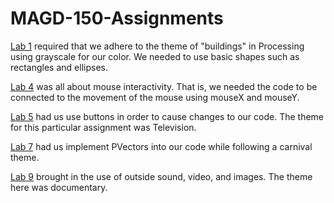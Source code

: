 # MAGD-150-Assignments

[Lab 1](https://github.com/RavenDreda/MAGD-150-Assignments/blob/gh-pages/f17magd150lab01_McLaughlin/f17magd150lab01_McLaughlin.pde) required that we adhere to the theme of "buildings" in Processing using grayscale for our color.  We needed to use basic shapes such as rectangles and ellipses.

[Lab 4](https://github.com/RavenDreda/MAGD-150-Assignments/blob/gh-pages/f17_magd_150_Lab_4_McLaughlin/f17_magd_150_Lab_4_McLaughlin.pde) was all about mouse interactivity.  That is, we needed the code to be connected to the movement of the mouse using mouseX and mouseY.

[Lab 5](https://github.com/RavenDreda/MAGD-150-Assignments/blob/gh-pages/f17_magd_150_Lab_05_McLaughlin/f17_magd_150_Lab_05_McLaughlin.pde) had us use buttons in order to cause changes to our code.  The theme for this particular assignment was Television.

[Lab 7](https://github.com/RavenDreda/MAGD-150-Assignments/blob/gh-pages/f17_magd_150_Lab_07_McLaughlin/f17_magd_150_Lab_07_McLaughlin.pde) had us implement PVectors into our code while following a carnival theme.

[Lab 9](https://github.com/RavenDreda/MAGD-150-Assignments/blob/gh-pages/f17_magd_150_Lab_09_McLaughlin/f17_magd_150_Lab_09_McLaughlin.pde) brought in the use of outside sound, video, and images.  The theme here was documentary.
  
